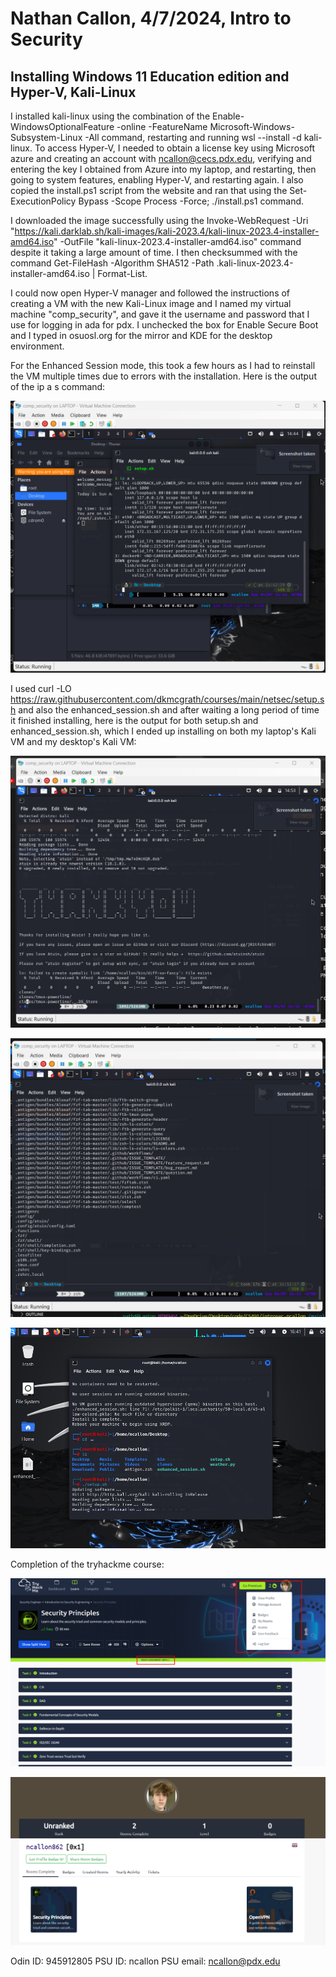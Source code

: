 # Nathan Callon, 4/7/2024, Intro to Security

## Installing Windows 11 Education edition and Hyper-V, Kali-Linux

I installed kali-linux using the combination of the Enable-WindowsOptionalFeature -online -FeatureName Microsoft-Windows-Subsystem-Linux -All command, restarting and running wsl --install -d kali-linux. To access Hyper-V, I needed to obtain a license key using Microsoft azure and creating an account with ncallon@cecs.pdx.edu, verifying and entering the key I obtained from Azure into my laptop, and restarting, then going to system features, enabling Hyper-V, and restarting again. I also copied the install.ps1 script from the website and ran that using the Set-ExecutionPolicy Bypass -Scope Process -Force; ./install.ps1 command.

I downloaded the image successfully using the Invoke-WebRequest -Uri "https://kali.darklab.sh/kali-images/kali-2023.4/kali-linux-2023.4-installer-amd64.iso" -OutFile "kali-linux-2023.4-installer-amd64.iso" command despite it taking a large amount of time. I then checksummed with the command Get-FileHash -Algorithm SHA512 -Path .kali-linux-2023.4-installer-amd64.iso | Format-List.

I could now open Hyper-V manager and followed the instructions of creating a VM with the new Kali-Linux image and I named my virtual machine "comp_security", and gave it the username and password that I use for logging in ada for pdx. I unchecked the box for Enable Secure Boot and I typed in osuosl.org for the mirror and KDE for the desktop environment.

For the Enhanced Session mode, this took a few hours as I had to reinstall the VM multiple times due to errors with the installation. Here is the output of the ip a s command:

![Screenshot:](image-1.png)

I used curl -LO https://raw.githubusercontent.com/dkmcgrath/courses/main/netsec/setup.sh and also the enhanced_session.sh and after waiting a long period of time it finished installing, here is the output for both setup.sh and enhanced_session.sh, which I ended up installing on both my laptop's Kali VM and my desktop's Kali VM:

![Screenshot 1 for setup.sh](image.png)

![Screenshot 2 for setup.sh](image-2.png)

![Screenshot for enhanced_session.sh](image-3.png)

Completion of the tryhackme course:

![tryhackme](image-4.png)

![tryhackme 2](image-5.png)

Odin ID: 945912805
PSU ID: ncallon
PSU email: ncallon@pdx.edu
